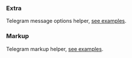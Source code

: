 
### Extra

Telegram message options helper, [see examples](https://github.com/telegraf/telegraf/tree/develop/examples/).

### Markup

Telegram markup helper, [see examples](https://github.com/telegraf/telegraf/tree/develop/examples/).

